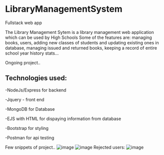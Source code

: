 # LibraryManagementSystem

Fullstack web app

The Library Management Sytem is a library management web application which can be used by High Schools 
Some of the features are: managing books, users, adding new classes of students and updating existing ones
in database, managing issued and returned books, keeping a record of entire school year history stats...

Ongoing project..

## Technologies used:
-NodeJs/Express for backend

-Jquery - front end

-MongoDB for Database

-EJS with HTML for dispaying information from database 

-Bootstrap for styling

-Postman for api testing

Few snippets of project..
![image](https://user-images.githubusercontent.com/57440622/132106812-b7b2b373-48ba-40c8-8de9-d3847a7f28f9.png)
![image](https://user-images.githubusercontent.com/57440622/132106822-dcc55a9d-a2dc-477f-8bd5-f795543d3bdc.png)
Rejected users:
![image](https://user-images.githubusercontent.com/57440622/133690082-35286d6f-6da0-4b1f-93fa-40b0143c3f76.png)

